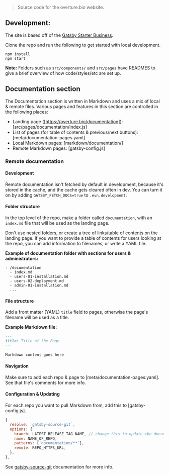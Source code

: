 > Source code for the overture.bio website.

## Development:

The site is based off of the [Gatsby Starter
Business](https://gatsby-starter-business.netlify.com).

Clone the repo and run the following to get started with local development.

```
npm install
npm start
```

**Note:** Folders such as `src/components/` and `src/pages` have READMES to give
a brief overview of how code/styles/etc are set up.

## Documentation section

The Documentation section is written in Markdown and uses a mix of local & remote files. Various pages and features in this section are controlled in the following places:

- Landing page ([https://overture.bio/documentation]): [src/pages/documentation/index.js]
- List of pages (for table of contents & previous/next buttons): [meta/documentation-pages.yaml]
- Local Markdown pages: [markdown/documentation/]
- Remote Markdown pages: [gatsby-config.js]

### Remote documentation

#### Development

Remote documentation isn't fetched by default in development, because it's stored in the cache, and the cache gets cleared often in dev. You can turn it on by adding `GATSBY_FETCH_DOCS=true` to `.evn.development`.

#### Folder structure

In the top level of the repo, make a folder called `documentation`, with an `index.md` file that will be used as the landing page.

Don't use nested folders, or create a tree of links/table of contents on the landing page. If you want to provide a table of contents for users looking at the repo, you can add information to filenames, or write a YAML file.

**Example of documentation folder with sections for users & administrators:**

```
- /documentation
  - index.md
  - users-01-installation.md
  - users-02-deployment.md
  - admin-01-installation.md
  ...
```

#### File structure

Add a front matter (YAML) `title` field to pages, otherwise the page's filename will be used as a title.

**Example Markdown file:**

```md
---
title: Title of the Page
---

Markdown content goes here
```

#### Navigation

Make sure to add each repo & page to [meta/documentation-pages.yaml]. See that file's comments for more info.

#### Configuration & Updating

For each repo you want to pull Markdown from, add this to [gatsby-config.js].

```js
{
  resolve: `gatsby-source-git`,
  options: {
    branch: LATEST_RELEASE_TAG_NAME, // change this to update the documentation
    name: NAME_OF_REPO,
    patterns: [`documentation/**`],
    remote: REPO_HTTPS_URL,
  },
},
```

See [gatsby-source-git](https://github.com/stevetweeddale/gatsby-source-git) documentation for more info.
